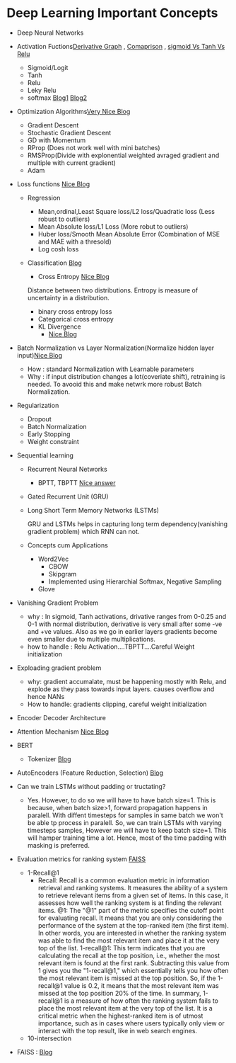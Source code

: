 # Deep Learning Important Concepts
- Deep Neural Networks
- Activation Fuctions[Derivative Graph](https://towardsdatascience.com/activation-functions-neural-networks-1cbd9f8d91d6) , [Comaprison](https://en.wikipedia.org/wiki/Activation_function) , [sigmoid Vs Tanh Vs Relu](https://towardsdatascience.com/exploring-activation-functions-for-neural-networks-73498da59b02)
  - Sigmoid/Logit
  - Tanh
  - Relu
  - Leky Relu
  - softmax [Blog1](https://developers.google.com/machine-learning/crash-course/multi-class-neural-networks/softmax) [Blog2](https://medium.com/data-science-bootcamp/understand-the-softmax-function-in-minutes-f3a59641e86d)
- Optimization Algorithms[Very Nice Blog](https://towardsdatascience.com/understanding-rmsprop-faster-neural-network-learning-62e116fcf29a)
  - Gradient Descent
  - Stochastic Gradient Descent
  - GD with Momentum
  - RProp (Does not work well with mini batches)
  - RMSProp(Divide with explonential weighted avraged gradient and multiple with current gradient)
  - Adam
- Loss functions [Nice Blog](https://heartbeat.fritz.ai/5-regression-loss-functions-all-machine-learners-should-know-4fb140e9d4b0)
  - Regression
    - Mean,ordinal,Least Square loss/L2 loss/Quadratic loss (Less robust to outliers)
    - Mean Absolute loss/L1 Loss (More robut to outliers)
    - Huber loss/Smooth Mean Absolute Error (Combination of MSE and MAE with a thresold)
    - Log cosh loss
  - Classification [Blog](https://machinelearningmastery.com/loss-and-loss-functions-for-training-deep-learning-neural-networks/)
    - Cross Entropy [Nice Blog](https://towardsdatascience.com/understanding-binary-cross-entropy-log-loss-a-visual-explanation-a3ac6025181a)
    
     Distance between two distributions. Entropy is measure of uncertainty in a distribution.
      - binary cross entropy loss
      - Categorical cross entropy
    - KL Divergence
      -  [Nice Blog](https://www.countbayesie.com/blog/2017/5/9/kullback-leibler-divergence-explained) 
- Batch Normalization vs Layer Normalization(Normalize hidden layer input)[Nice Blog](https://www.pinecone.io/learn/batch-layer-normalization/#:~:text=Batch%20Normalization%20vs%20Layer%20Normalization&text=Batch%20normalization%20normalizes%20each%20feature,effective%20for%20small%20batch%20sizes.)
  - How : standard Normalization with Learnable parameters
  - Why : if input distribution changes a lot(coveriate shift), retraining is needed. To avooid this and make netwrk more robust Batch Normalization.
- Regularization
  - Dropout
  - Batch Normalization 
  - Early Stopping
  - Weight constraint
- Sequential learning
  - Recurrent Neural Networks
    - BPTT, TBPTT [Nice answer](https://stats.stackexchange.com/questions/219914/rnns-when-to-apply-bptt-and-or-update-weights)
  - Gated Recurrent Unit (GRU)
  - Long Short Term Memory Networks (LSTMs)
  
    GRU and LSTMs helps in capturing long term dependency(vanishing gradient problem) which RNN can not.
  - Concepts cum Applications
    - Word2Vec
      - CBOW
      - Skipgram
      - Implemented using Hierarchial Softmax, Negative Sampling
    - Glove
- Vanishing Gradient Problem
  - why : In sigmoid, Tanh activations, drivative ranges from 0-0.25 and 0-1 with normal distribution, derivative is very small after some -ve and +ve values. Also as we go in earlier layers gradients become even smaller due to multiple multiplications.
  - how to handle : Relu Activation....TBPTT....Careful Weight initialization
- Exploading gradient problem
  - why: gradient accumalate, must be happening mostly with Relu, and explode as they pass towards input layers. causes overflow and hence NANs
  - How to handle: gradients clipping, careful weight initialization
  
- Encoder Decoder Architecture
- Attention Mechanism [Nice Blog](https://towardsdatascience.com/attn-illustrated-attention-5ec4ad276ee3)
- BERT
  - Tokenizer [Blog](https://www.analyticsvidhya.com/blog/2021/09/an-explanatory-guide-to-bert-tokenizer/)
- AutoEncoders (Feature Reduction, Selection) [Blog](https://towardsdatascience.com/autoencoders-bits-and-bytes-of-deep-learning-eaba376f23ad)
- Can we train LSTMs without padding or tructating?
  - Yes. However, to do so we will have to have batch size=1. This is because, when batch size>1, forward propagation happens in paralell. With diffent timesteps for samples in same batch we won't be able tp process in paralell. So, we can train LSTMs with varying timesteps samples, However we will have to keep batch size=1. This will hamper training time a lot. Hence, most of the time padding with masking is preferred.
- Evaluation metrics for ranking system [FAISS](https://engineering.fb.com/2017/03/29/data-infrastructure/faiss-a-library-for-efficient-similarity-search/)
  - 1-Recall@1
    - Recall: Recall is a common evaluation metric in information retrieval and ranking systems. It measures the ability of a system to retrieve relevant items from a given set of items. In this case, it assesses how well the ranking system is at finding the relevant items.
      @1: The "@1" part of the metric specifies the cutoff point for evaluating recall. It means that you are only considering the performance of the system
      at the top-ranked item (the first item). In other words, you are interested in whether the ranking system was able to find the most relevant item and
      place it at the very top of the list.
      1-recall@1: This term indicates that you are calculating the recall at the top position, i.e., whether the most relevant item is found at the first
      rank. Subtracting this value from 1 gives you the "1-recall@1," which essentially tells you how often the most relevant item is missed at the top
      position. So, if the 1-recall@1 value is 0.2, it means that the most relevant item was missed at the top position 20% of the time.
      In summary, 1-recall@1 is a measure of how often the ranking system fails to place the most relevant item at the very top of the list. It is a critical
      metric when the highest-ranked item is of utmost importance, such as in cases where users typically only view or interact with the top result, like in
      web search engines.
  - 10-intersection
- FAISS : [Blog](https://www.pinecone.io/learn/series/faiss/faiss-tutorial/)
